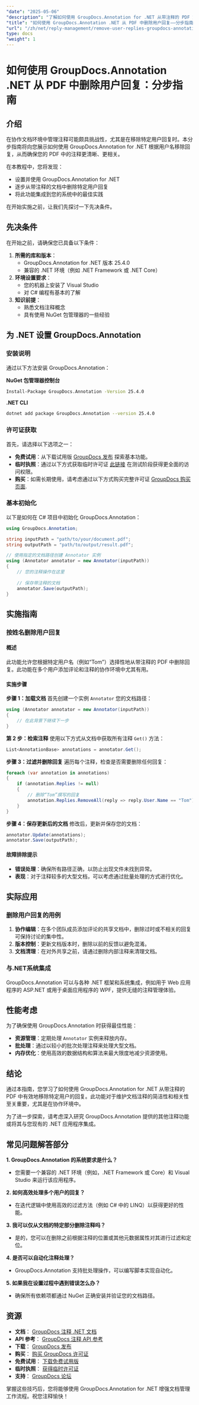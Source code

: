 ```yaml
---
"date": "2025-05-06"
"description": "了解如何使用 GroupDocs.Annotation for .NET 从带注释的 PDF 文档中高效移除特定用户回复。这份全面的指南将帮助您简化注释管理。"
"title": "如何使用 GroupDocs.Annotation .NET 从 PDF 中删除用户回复——分步指南"
"url": "/zh/net/reply-management/remove-user-replies-groupdocs-annotation-net/"
type: docs
"weight": 1
---
```


# 如何使用 GroupDocs.Annotation .NET 从 PDF 中删除用户回复：分步指南

## 介绍

在协作文档环境中管理注释可能颇具挑战性，尤其是在移除特定用户回复时。本分步指南将向您展示如何使用 GroupDocs.Annotation for .NET 根据用户名移除回复，从而确保您的 PDF 中的注释更清晰、更相关。

在本教程中，您将发现：
- 设置并使用 GroupDocs.Annotation for .NET
- 逐步从带注释的文档中删除特定用户回复
- 将此功能集成到您的系统中的最佳实践

在开始实施之前，让我们先探讨一下先决条件。

## 先决条件

在开始之前，请确保您已具备以下条件：
1. **所需的库和版本**：
   - GroupDocs.Annotation for .NET 版本 25.4.0
   - 兼容的 .NET 环境（例如 .NET Framework 或 .NET Core）
2. **环境设置要求**：
   - 您的机器上安装了 Visual Studio
   - 对 C# 编程有基本的了解
3. **知识前提**：
   - 熟悉文档注释概念
   - 具有使用 NuGet 包管理器的一些经验

## 为 .NET 设置 GroupDocs.Annotation

### 安装说明

通过以下方法安装 GroupDocs.Annotation：

**NuGet 包管理器控制台**
```bash
Install-Package GroupDocs.Annotation -Version 25.4.0
```

**\.NET CLI**
```bash
dotnet add package GroupDocs.Annotation --version 25.4.0
```

### 许可证获取

首先，请选择以下选项之一：
- **免费试用**：从下载试用版 [GroupDocs 发布](https://releases.groupdocs.com/annotation/net/) 探索基本功能。
- **临时执照**：通过以下方式获取临时许可证 [此链接](https://purchase.groupdocs.com/temporary-license/) 在测试阶段获得更全面的访问权限。
- **购买**：如需长期使用，请考虑通过以下方式购买完整许可证 [GroupDocs 购买页面](https://purchase。groupdocs.com/buy).

### 基本初始化

以下是如何在 C# 项目中初始化 GroupDocs.Annotation：

```csharp
using GroupDocs.Annotation;

string inputPath = "path/to/your/document.pdf";
string outputPath = "path/to/output/result.pdf";

// 使用指定的文档路径创建 Annotator 实例
using (Annotator annotator = new Annotator(inputPath))
{
    // 您的注释操作在这里
    
    // 保存带注释的文档
    annotator.Save(outputPath);
}
```

## 实施指南

### 按姓名删除用户回复

#### 概述

此功能允许您根据特定用户名（例如“Tom”）选择性地从带注释的 PDF 中删除回复。此功能在多个用户添加评论和注释的协作环境中尤其有用。

#### 实施步骤

**步骤 1：加载文档**
首先创建一个实例 `Annotator` 您的文档路径：

```csharp
using (Annotator annotator = new Annotator(inputPath))
{
    // 在此背景下继续下一步
}
```

**第 2 步：检索注释**
使用以下方式从文档中获取所有注释 `Get()` 方法：

```csharp
List<AnnotationBase> annotations = annotator.Get();
```

**步骤 3：过滤并删除回复**
遍历每个注释，检查是否需要删除任何回复：

```csharp
foreach (var annotation in annotations)
{
    if (annotation.Replies != null)
    {
        // 删除“Tom”撰写的回复
        annotation.Replies.RemoveAll(reply => reply.User.Name == "Tom");
    }
}
```

**步骤 4：保存更新后的文档**
修改后，更新并保存您的文档：

```csharp
annotator.Update(annotations);
annotator.Save(outputPath);
```

#### 故障排除提示
- **错误处理**：确保所有路径正确，以防止出现文件未找到异常。
- **表现**：对于注释较多的大型文档，可以考虑通过批量处理的方式进行优化。

## 实际应用

### 删除用户回复的用例
1. **协作编辑**：在多个团队成员添加评论的共享文档中，删除过时或不相关的回复可保持讨论的集中性。
2. **版本控制**：更新文档版本时，删除以前的反馈以避免混淆。
3. **文档清理**：在对外共享之前，请通过删除内部注释来清理文档。

### 与.NET系统集成
GroupDocs.Annotation 可以与各种 .NET 框架和系统集成，例如用于 Web 应用程序的 ASP.NET 或用于桌面应用程序的 WPF，提供无缝的注释管理体验。

## 性能考虑
为了确保使用 GroupDocs.Annotation 时获得最佳性能：
- **资源管理**：定期处理 `Annotator` 实例来释放内存。
- **批处理**：通过以较小的批次处理注释来处理大型文档。
- **内存优化**：使用高效的数据结构和算法来最大限度地减少资源使用。

## 结论

通过本指南，您学习了如何使用 GroupDocs.Annotation for .NET 从带注释的 PDF 中有效地移除特定用户的回复。此功能对于维护文档注释的简洁性和相关性至关重要，尤其是在协作环境中。

为了进一步探索，请考虑深入研究 GroupDocs.Annotation 提供的其他注释功能或将其与您现有的 .NET 应用程序集成。

## 常见问题解答部分

**1. GroupDocs.Annotation 的系统要求是什么？**
   - 您需要一个兼容的 .NET 环境（例如，.NET Framework 或 Core）和 Visual Studio 来运行该应用程序。

**2. 如何高效处理多个用户的回复？**
   - 在迭代逻辑中使用高效的过滤方法（例如 C# 中的 LINQ）以获得更好的性能。

**3. 我可以仅从文档的特定部分删除注释吗？**
   - 是的，您可以在删除之前根据注释的位置或其他元数据属性对其进行过滤和定位。

**4. 是否可以自动化注释处理？**
   - GroupDocs.Annotation 支持批处理操作，可以编写脚本实现自动化。

**5. 如果我在设置过程中遇到错误怎么办？**
   - 确保所有依赖项都通过 NuGet 正确安装并验证您的文档路径。

## 资源
- **文档**： [GroupDocs 注释 .NET 文档](https://docs.groupdocs.com/annotation/net/)
- **API 参考**： [GroupDocs 注释 API 参考](https://reference.groupdocs.com/annotation/net/)
- **下载**： [GroupDocs 发布](https://releases.groupdocs.com/annotation/net/)
- **购买**： [购买 GroupDocs 许可证](https://purchase.groupdocs.com/buy)
- **免费试用**： [下载免费试用版](https://releases.groupdocs.com/annotation/net/)
- **临时执照**： [获得临时许可证](https://purchase.groupdocs.com/temporary-license/)
- **支持**： [GroupDocs 论坛](https://forum.groupdocs.com/c/annotation/)

掌握这些技巧后，您将能够使用 GroupDocs.Annotation for .NET 增强文档管理工作流程。祝您注释愉快！